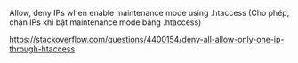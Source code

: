 Allow, deny IPs when enable maintenance mode using .htaccess (Cho phép, chặn IPs khi bật maintenance mode bằng .htaccess)

https://stackoverflow.com/questions/4400154/deny-all-allow-only-one-ip-through-htaccess
